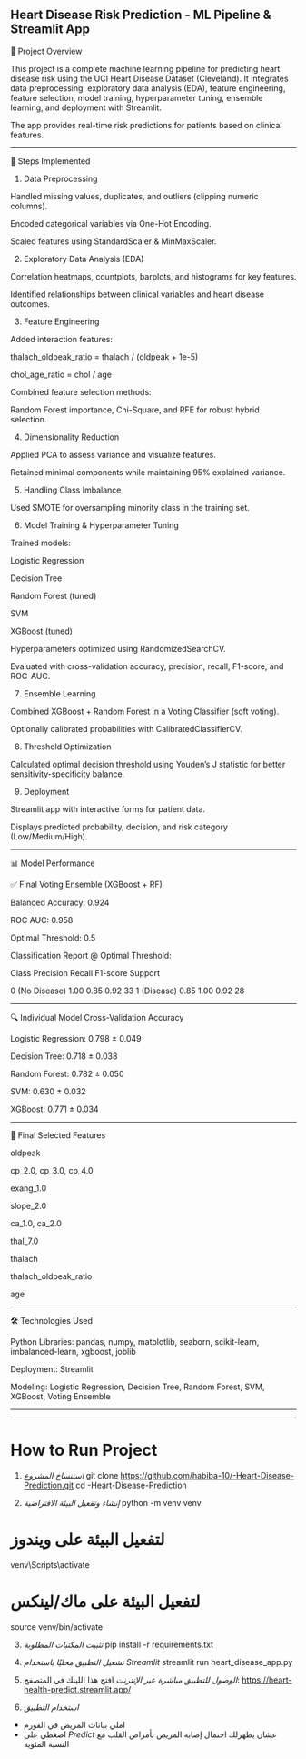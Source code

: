 ## Heart Disease Risk Prediction - ML Pipeline & Streamlit App

📌 Project Overview

This project is a complete machine learning pipeline for predicting heart disease risk using the UCI Heart Disease Dataset (Cleveland).
It integrates data preprocessing, exploratory data analysis (EDA), feature engineering, feature selection, model training, hyperparameter tuning, ensemble learning, and deployment with Streamlit.

The app provides real-time risk predictions for patients based on clinical features.


---

🚀 Steps Implemented

1. Data Preprocessing

Handled missing values, duplicates, and outliers (clipping numeric columns).

Encoded categorical variables via One-Hot Encoding.

Scaled features using StandardScaler & MinMaxScaler.


2. Exploratory Data Analysis (EDA)

Correlation heatmaps, countplots, barplots, and histograms for key features.

Identified relationships between clinical variables and heart disease outcomes.


3. Feature Engineering

Added interaction features:

thalach_oldpeak_ratio = thalach / (oldpeak + 1e-5)

chol_age_ratio = chol / age


Combined feature selection methods:

Random Forest importance, Chi-Square, and RFE for robust hybrid selection.



4. Dimensionality Reduction

Applied PCA to assess variance and visualize features.

Retained minimal components while maintaining 95% explained variance.


5. Handling Class Imbalance

Used SMOTE for oversampling minority class in the training set.


6. Model Training & Hyperparameter Tuning

Trained models:

Logistic Regression

Decision Tree

Random Forest (tuned)

SVM

XGBoost (tuned)


Hyperparameters optimized using RandomizedSearchCV.

Evaluated with cross-validation accuracy, precision, recall, F1-score, and ROC-AUC.



7. Ensemble Learning

Combined XGBoost + Random Forest in a Voting Classifier (soft voting).

Optionally calibrated probabilities with CalibratedClassifierCV.


8. Threshold Optimization

Calculated optimal decision threshold using Youden’s J statistic for better sensitivity-specificity balance.


9. Deployment

Streamlit app with interactive forms for patient data.

Displays predicted probability, decision, and risk category (Low/Medium/High).





---

📊 Model Performance

✅ Final Voting Ensemble (XGBoost + RF)

Balanced Accuracy: 0.924

ROC AUC: 0.958

Optimal Threshold: 0.5


Classification Report @ Optimal Threshold:

Class	Precision	Recall	F1-score	Support

0 (No Disease)	1.00	0.85	0.92	33
1 (Disease)	0.85	1.00	0.92	28



---

🔍 Individual Model Cross-Validation Accuracy

Logistic Regression: 0.798 ± 0.049

Decision Tree: 0.718 ± 0.038

Random Forest: 0.782 ± 0.050

SVM: 0.630 ± 0.032

XGBoost: 0.771 ± 0.034



---

🧩 Final Selected Features

oldpeak

cp_2.0, cp_3.0, cp_4.0

exang_1.0

slope_2.0

ca_1.0, ca_2.0

thal_7.0

thalach

thalach_oldpeak_ratio

age



---

🛠 Technologies Used

Python Libraries: pandas, numpy, matplotlib, seaborn, scikit-learn, imbalanced-learn, xgboost, joblib

Deployment: Streamlit

Modeling: Logistic Regression, Decision Tree, Random Forest, SVM, XGBoost, Voting Ensemble



---

---

# How to Run Project

1. *استنساخ المشروع*
git clone https://github.com/habiba-10/-Heart-Disease-Prediction.git
cd -Heart-Disease-Prediction

2. *إنشاء وتفعيل البيئة الافتراضية*
python -m venv venv
# لتفعيل البيئة على ويندوز
venv\Scripts\activate
# لتفعيل البيئة على ماك/لينكس
source venv/bin/activate

3. *تثبيت المكتبات المطلوبة*
pip install -r requirements.txt

4. *تشغيل التطبيق محليًا باستخدام Streamlit*
streamlit run heart_disease_app.py

5. *الوصول للتطبيق مباشرة عبر الإنترنت*
افتح هذا اللينك في المتصفح:
https://heart-health-predict.streamlit.app/

6. *استخدام التطبيق*
- املي بيانات المريض في الفورم
- اضغطي على *Predict* عشان يظهرلك احتمال إصابة المريض بأمراض القلب مع النسبة المئوية


